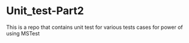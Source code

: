 # Unit_test-Part2
This is a repo that contains unit test for various tests cases for power of using MSTest
